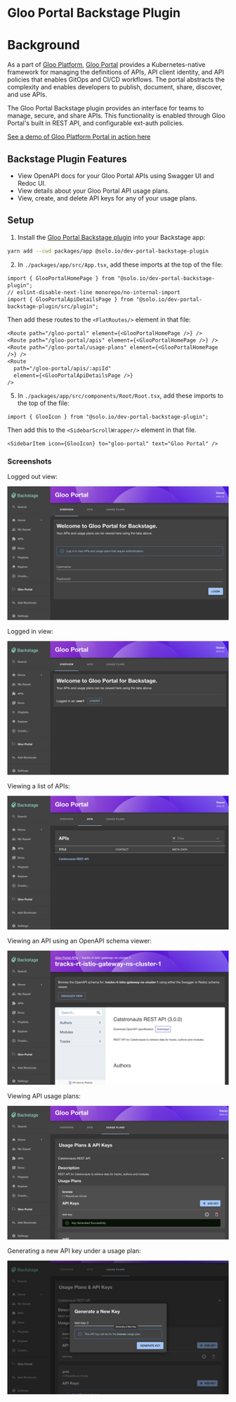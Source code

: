 # Gloo Portal Backstage Plugin

# Background

As a part of [Gloo Platform](https://www.solo.io/products/gloo-platform/), [Gloo Portal](https://www.solo.io/products/gloo-portal/) provides a Kubernetes-native framework for managing the definitions of APIs, API client identity, and API policies that enables GitOps and CI/CD workflows. The portal abstracts the complexity and enables developers to publish, document, share, discover, and use APIs.

The Gloo Portal Backstage plugin provides an interface for teams to manage, secure, and share APIs. This functionality is enabled through Gloo Portal's built in REST API, and configurable ext-auth policies.

[See a demo of Gloo Platform Portal in action here](https://www.youtube.com/watch?v=YL1aqjZDqGQ)

## Backstage Plugin Features

- View OpenAPI docs for your Gloo Portal APIs using Swagger UI and Redoc UI.
- View details about your Gloo Portal API usage plans.
- View, create, and delete API keys for any of your usage plans.

## Setup

1. Install the [Gloo Portal Backstage plugin](https://www.npmjs.com/package/@solo.io/dev-portal-backstage-plugin) into your Backstage app:

```bash
yarn add --cwd packages/app @solo.io/dev-portal-backstage-plugin
```

<!-- 3. Run `yarn install` from the Backstage root folder. -->

2. In `./packages/app/src/App.tsx`, add these imports at the top of the file:

```tsx
import { GlooPortalHomePage } from "@solo.io/dev-portal-backstage-plugin";
// eslint-disable-next-line monorepo/no-internal-import
import { GlooPortalApiDetailsPage } from "@solo.io/dev-portal-backstage-plugin/src/plugin";
```

Then add these routes to the `<FlatRoutes/>` element in that file:

```tsx
<Route path="/gloo-portal" element={<GlooPortalHomePage />} />
<Route path="/gloo-portal/apis" element={<GlooPortalHomePage />} />
<Route path="/gloo-portal/usage-plans" element={<GlooPortalHomePage />} />
<Route
  path="/gloo-portal/apis/:apiId"
  element={<GlooPortalApiDetailsPage />}
/>
```

5. In `./packages/app/src/components/Root/Root.tsx`, add these imports to the top of the file:

```tsx
import { GlooIcon } from "@solo.io/dev-portal-backstage-plugin";
```

Then add this to the `<SidebarScrollWrapper/>` element in that file.

```tsx
<SidebarItem icon={GlooIcon} to="gloo-portal" text="Gloo Portal" />
```

### Screenshots

Logged out view:

![logged out](./assets/logged-out.png)

Logged in view:

![logged in](./assets/logged-in.png)

Viewing a list of APIs:

![API list](./assets/apis.png)

Viewing an API using an OpenAPI schema viewer:

![API details](./assets/api-details.png)

Viewing API usage plans:

![usage plans and api keys](./assets/usage-plans.png)

Generating a new API key under a usage plan:

![generating a new api key](./assets/generate-new-key.png)
